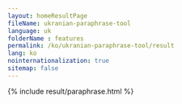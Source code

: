 ```yaml
---
layout: homeResultPage
fileName: ukranian-paraphrase-tool
language: uk
folderName : features
permalink: /ko/ukranian-paraphrase-tool/result
lang: ko
nointernationalization: true
sitemap: false
---
```

{% include result/paraphrase.html %}

<script src="/js/result/paraprashing.js" data-foldername="{{page.folderName}}" data-lang="{{page.lang}}"></script>